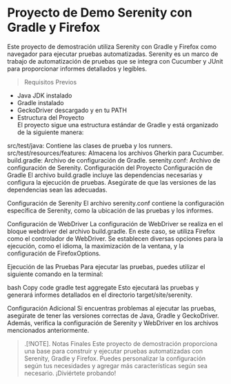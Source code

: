 
<h1> Proyecto de Demo Serenity con Gradle y Firefox </h1>
Este proyecto de demostración utiliza Serenity con Gradle y Firefox como navegador para ejecutar pruebas automatizadas. Serenity es un marco de trabajo de automatización de pruebas que se integra con Cucumber y JUnit para proporcionar informes detallados y legibles.

>  Requisitos Previos </br>
- Java JDK instalado </br>
- Gradle instalado </br>
- GeckoDriver descargado y en tu PATH </br>
- Estructura del Proyecto </br>
El proyecto sigue una estructura estándar de Gradle y está organizado de la siguiente manera:

src/test/java: Contiene las clases de prueba y los runners.
src/test/resources/features: Almacena los archivos Gherkin para Cucumber.
build.gradle: Archivo de configuración de Gradle.
serenity.conf: Archivo de configuración de Serenity.
Configuración del Proyecto
Configuración de Gradle
El archivo build.gradle incluye las dependencias necesarias y configura la ejecución de pruebas. Asegúrate de que las versiones de las dependencias sean las adecuadas.

Configuración de Serenity
El archivo serenity.conf contiene la configuración específica de Serenity, como la ubicación de las pruebas y los informes.

Configuración de WebDriver
La configuración de WebDriver se realiza en el bloque webdriver del archivo build.gradle. En este caso, se utiliza Firefox como el controlador de WebDriver. Se establecen diversas opciones para la ejecución, como el idioma, la maximización de la ventana, y la configuración de FirefoxOptions.

Ejecución de las Pruebas
Para ejecutar las pruebas, puedes utilizar el siguiente comando en la terminal:

bash
Copy code
gradle test aggregate
Esto ejecutará las pruebas y generará informes detallados en el directorio target/site/serenity.

Configuración Adicional
Si encuentras problemas al ejecutar las pruebas, asegúrate de tener las versiones correctas de Java, Gradle y GeckoDriver. Además, verifica la configuración de Serenity y WebDriver en los archivos mencionados anteriormente.

> .[!NOTE].
Notas Finales
Este proyecto de demostración proporciona una base para construir y ejecutar pruebas automatizadas con Serenity, Gradle y Firefox. Puedes personalizar la configuración según tus necesidades y agregar más características según sea necesario. ¡Diviértete probando!
